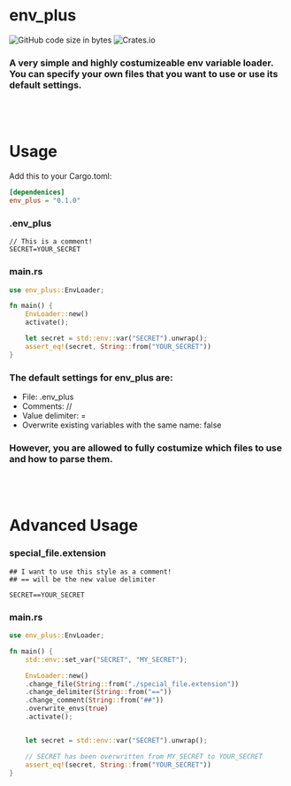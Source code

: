 # env_plus <br /> 
![GitHub code size in bytes](https://img.shields.io/github/languages/code-size/Jint3x/env_plus)
![Crates.io](https://img.shields.io/crates/v/env_loader)

### A very simple and highly costumizeable env variable loader. You can specify your own files that you want to use or use its default settings.
## <br />



# Usage

Add this to your Cargo.toml:

```toml
[dependenices]
env_plus = "0.1.0"
```

### .env_plus
```
// This is a comment!
SECRET=YOUR_SECRET
```

### main<nolink>.rs
```rust
use env_plus::EnvLoader;

fn main() {
    EnvLoader::new()
    activate();

    let secret = std::env::var("SECRET").unwrap();
    assert_eq!(secret, String::from("YOUR_SECRET"))
}
```

### The default settings for env_plus are:
* File: .env_plus
* Comments: //
* Value delimiter: =
* Overwrite existing variables with the same name: false

### However, you are allowed to fully costumize which files to use and how to parse them.

## <br />

# Advanced Usage

### special_file.extension
```
## I want to use this style as a comment!
## == will be the new value delimiter

SECRET==YOUR_SECRET
```

### main<nolink>.rs
```rust
use env_plus::EnvLoader;

fn main() {
    std::env::set_var("SECRET", "MY_SECRET");

    EnvLoader::new()
    .change_file(String::from("./special_file.extension"))
    .change_delimiter(String::from("=="))
    .change_comment(String::from("##"))
    .overwrite_envs(true)
    .activate();


    let secret = std::env::var("SECRET").unwrap();

    // SECRET has been overwritten from MY_SECRET to YOUR_SECRET
    assert_eq!(secret, String::from("YOUR_SECRET"))
}
```